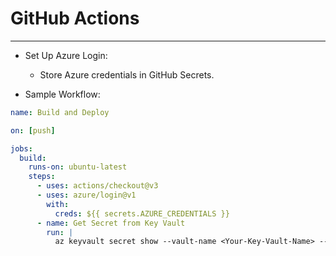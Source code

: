 # GitHub Actions
___
* Set Up Azure Login:
   * Store Azure credentials in GitHub Secrets.

* Sample Workflow:
```yaml
name: Build and Deploy

on: [push]

jobs:
  build:
    runs-on: ubuntu-latest
    steps:
      - uses: actions/checkout@v3
      - uses: azure/login@v1
        with:
          creds: ${{ secrets.AZURE_CREDENTIALS }}
      - name: Get Secret from Key Vault
        run: |
          az keyvault secret show --vault-name <Your-Key-Vault-Name> --name MySecret --query value -o tsv
```
